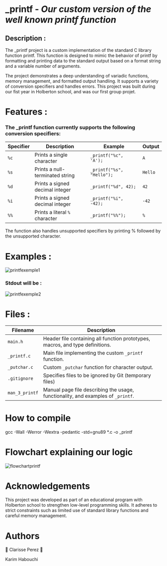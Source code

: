 # _printf - *Our custom version of the well known printf function*

## Description :

The _printf project is a custom implementation of the standard C library function printf. This function is designed to mimic the behavior of printf by formatting and printing data to the standard output based on a format string and a variable number of arguments.

The project demonstrates a deep understanding of variadic functions, memory management, and formatted output handling. It supports a variety of conversion specifiers and handles errors. This project was built during our fist year in Holberton school, and was our first group projet. 

# Features :
### The _printf function currently supports the following conversion specifiers:

| **Specifier** | **Description**                         | **Example**                | **Output**           |
|---------------|-----------------------------------------|----------------------------|----------------------|
| `%c`          | Prints a single character              | `_printf("%c", 'A');`      | `A`                 |
| `%s`          | Prints a null-terminated string        | `_printf("%s", "Hello");`  | `Hello`             |
| `%d`          | Prints a signed decimal integer        | `_printf("%d", 42);`       | `42`                |
| `%i`          | Prints a signed decimal integer        | `_printf("%i", -42);`      | `-42`               |
| `%%`          | Prints a literal `%` character         | `_printf("%%");`           | `%`                 |

The function also handles unsupported specifiers by printing % followed by the unsupported character.

# Examples :

![printfexemple1](https://github.com/user-attachments/assets/428ef778-586f-4c86-9fdd-809e2c856c09)

### Stdout will be :

![printfexemple2](https://github.com/user-attachments/assets/7c9832ac-f43b-4b42-98b6-f02de3f681ab)

# Files :

| **Filename**     | **Description**                                                                 |
|-------------------|---------------------------------------------------------------------------------|
| `main.h`         | Header file containing all function prototypes, macros, and type definitions.   |
| `_printf.c`      | Main file implementing the custom `_printf` function.                           |
| `_putchar.c`     | Custom `_putchar` function for character output.                                |
| `.gitignore`     | Specifies files to be ignored by Git (temporary files)                          |
| `man_3_printf`   | Manual page file describing the usage, functionality, and examples of `_printf`.|


# How to compile

gcc -Wall -Werror -Wextra -pedantic -std=gnu89 *.c -o _printf

# Flowchart explaining our logic

![flowchartprintf](https://github.com/user-attachments/assets/5b427226-1fcc-40d9-926e-7de52184faf8)

# Acknowledgements

This project was developed as part of an educational program with Holberton school  to strengthen low-level programming skills. It adheres to strict constraints such as limited use of standard library functions and careful memory management.

# Authors

🌸 Clarisse Perez 🌸

Karim Habouchi 
